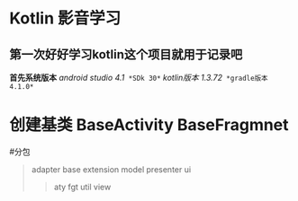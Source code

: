 # Kotlin 影音学习

## 第一次好好学习kotlin这个项目就用于记录吧



**首先系统版本**
*android studio 4.1*`
*SDk 30*`
*kotlin版本  1.3.72*`
*gradle版本  4.1.0*`


# 创建基类 BaseActivity BaseFragmnet


#分包
>adapter
>base
>extension
>model
>presenter
>ui
>>aty
>>fgt
>util
>view



